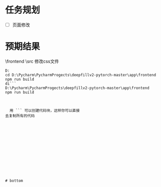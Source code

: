 # 任务规划
- [ ] 页面修改
  
  
  
  
  
  
  
  
  
  

# 预期结果
\frontend \src    修改css文件
```shell
D:
cd D:\Pycharm\PycharmProgects\deepfillv2-pytorch-master\app\frontend 
npm run build
di```
D:\Pycharm\PycharmProgects\deepfillv2-pytorch-master\app\frontend        npm run build

  
  
  用 ``` 可以创建代码块，这样你可以直接
去复制所有的代码
  
  
  
  
  
  
  
  
  
  
  
  
  

# bottom